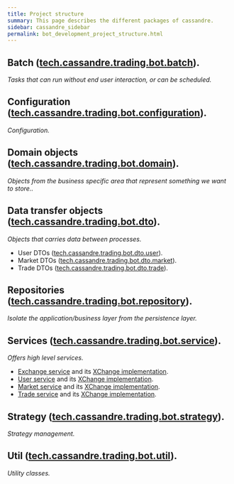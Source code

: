 ```yaml
---
title: Project structure
summary: This page describes the different packages of cassandre.
sidebar: cassandre_sidebar
permalink: bot_development_project_structure.html
---
```


## Batch ([tech.cassandre.trading.bot.batch](https://github.com/cassandre-tech/cassandre-trading-bot/tree/development/bot/src/main/java/tech/cassandre/trading/bot/batch)).
_Tasks that can run without end user interaction, or can be scheduled._

## Configuration ([tech.cassandre.trading.bot.configuration](https://github.com/cassandre-tech/cassandre-trading-bot/tree/development/bot/src/main/java/tech/cassandre/trading/bot/configuration)).
_Configuration._

## Domain objects ([tech.cassandre.trading.bot.domain](https://github.com/cassandre-tech/cassandre-trading-bot/tree/development/bot/src/main/java/tech/cassandre/trading/bot/domain)).
_Objects from the business specific area that represent something we want to store.._

## Data transfer objects ([tech.cassandre.trading.bot.dto](https://github.com/cassandre-tech/cassandre-trading-bot/tree/development/bot/src/main/java/tech/cassandre/trading/bot/dto)).
_Objects that carries data between processes._

  * User DTOs ([tech.cassandre.trading.bot.dto.user](https://github.com/cassandre-tech/cassandre-trading-bot/tree/development/bot/src/main/java/tech/cassandre/trading/bot/dto/user)).
  * Market DTOs ([tech.cassandre.trading.bot.dto.market](https://github.com/cassandre-tech/cassandre-trading-bot/tree/development/bot/src/main/java/tech/cassandre/trading/bot/dto/market)).
  * Trade DTOs ([tech.cassandre.trading.bot.dto.trade](https://github.com/cassandre-tech/cassandre-trading-bot/tree/development/bot/src/main/java/tech/cassandre/trading/bot/dto/trade)).

## Repositories ([tech.cassandre.trading.bot.repository](https://github.com/cassandre-tech/cassandre-trading-bot/tree/development/bot/src/main/java/tech/cassandre/trading/bot/repository)).
_Isolate the application/business layer from the persistence layer._

## Services ([tech.cassandre.trading.bot.service](https://github.com/cassandre-tech/cassandre-trading-bot/tree/development/bot/src/main/java/tech/cassandre/trading/bot/service)).
_Offers high level services._

  * [Exchange service](https://github.com/cassandre-tech/cassandre-trading-bot/blob/development/bot/src/main/java/tech/cassandre/trading/bot/service/ExchangeService.java) and its [XChange implementation](https://github.com/cassandre-tech/cassandre-trading-bot/blob/development/bot/src/main/java/tech/cassandre/trading/bot/service/ExchangeServiceXChangeImplementation.java).
  * [User service](https://github.com/cassandre-tech/cassandre-trading-bot/blob/development/bot/src/main/java/tech/cassandre/trading/bot/service/UserService.java) and its [XChange implementation](https://github.com/cassandre-tech/cassandre-trading-bot/blob/development/bot/src/main/java/tech/cassandre/trading/bot/service/UserServiceXChangeImplementation.java).
  * [Market service](https://github.com/cassandre-tech/cassandre-trading-bot/blob/development/bot/src/main/java/tech/cassandre/trading/bot/service/MarketService.java) and its [XChange implementation](https://github.com/cassandre-tech/cassandre-trading-bot/blob/development/bot/src/main/java/tech/cassandre/trading/bot/service/MarketServiceXChangeImplementation.java).
  * [Trade service](https://github.com/cassandre-tech/cassandre-trading-bot/blob/development/bot/src/main/java/tech/cassandre/trading/bot/service/TradeService.java) and its [XChange implementation](https://github.com/cassandre-tech/cassandre-trading-bot/blob/development/bot/src/main/java/tech/cassandre/trading/bot/service/TradeServiceXChangeImplementation.java).

## Strategy ([tech.cassandre.trading.bot.strategy](https://github.com/cassandre-tech/cassandre-trading-bot/tree/development/bot/src/main/java/tech/cassandre/trading/bot/strategy)).
_Strategy management._

## Util ([tech.cassandre.trading.bot.util](https://github.com/cassandre-tech/cassandre-trading-bot/tree/development/bot/src/main/java/tech/cassandre/trading/bot/util)).
_Utility classes._
